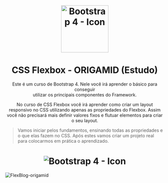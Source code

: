 <h1 align="center">
    <img width="150px" alt="Bootstrap 4 - Icon" src="https://user-images.githubusercontent.com/57417305/81137917-a8219300-8f36-11ea-8928-1e1c1cc86d7b.png" />
</h1>

<h1 align="center">
    CSS Flexbox - ORIGAMID (Estudo)
</h2>
 
 <p align="center">
  Este é um curso de Bootstrap 4. Nele você irá aprender o básico para conseguir</br>utilizar os principais componentes do Framework.
</p>

<p align="center">
  No curso de CSS Flexbox você irá aprender como criar um layout responsivo no CSS utilizando apenas as propriedades do Flexbox. Assim você não precisará mais definir valores fixos e flutuar elementos para criar o seu layout.
</p>

> Vamos iniciar pelos fundamentos, ensinando todas as propriedades e o que elas fazem no CSS. Após estes vamos criar um projeto real para colocarmos em prática o aprendizado.

<h1 align="center">
    <img alt="Bootstrap 4 - Icon" src="https://user-images.githubusercontent.com/57417305/81138084-21b98100-8f37-11ea-82bd-5fcd3bdc532b.png" />
</h1>

![FlexBlog-origamid](https://user-images.githubusercontent.com/57417305/81138133-5b8a8780-8f37-11ea-9b53-c8508cc84069.png)
